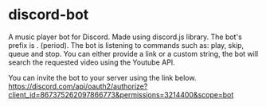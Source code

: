 # discord-bot
A music player bot for Discord.
Made using discord.js library. The bot's prefix is . (period). The bot is listening to commands such as: play, skip, queue and stop. You can either provide a link or a custom string, the bot will search the requested video using the Youtube API.

You can invite the bot to your server using the link below.
https://discord.com/api/oauth2/authorize?client_id=867375262097866773&permissions=3214400&scope=bot
